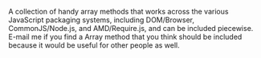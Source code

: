 A collection of handy array methods that works across the various JavaScript packaging systems, including DOM/Browser, CommonJS/Node.js, and AMD/Require.js, and can be included piecewise. E-mail me if you find a Array method that you think should be included because it would be useful for other people as well.
